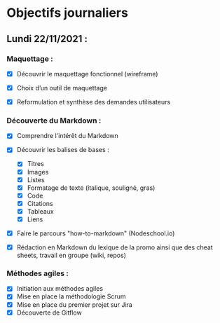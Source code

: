 # Objectifs journaliers

## Lundi 22/11/2021 :

### Maquettage : 

* [X] Découvrir le maquettage fonctionnel (wireframe)
* [X] Choix d’un outil de maquettage
* [X] Reformulation et synthèse des demandes utilisateurs


### Découverte du Markdown : 

* [X] Comprendre l'intérêt du Markdown
* [X] Découvrir les balises de bases : 
  * [X] Titres
  * [X] Images
  * [X] Listes
  * [X] Formatage de texte (italique, souligné, gras)
  * [X] Code
  * [X] Citations
  * [X] Tableaux
  * [X] Liens
* [X] Faire le parcours "how-to-markdown" (Nodeschool.io)
* [X] Rédaction en Markdown du lexique de la promo ainsi que des cheat sheets, travail en groupe (wiki, repos)


### Méthodes agiles :

* [X] Initiation aux méthodes agiles
* [X] Mise en place la méthodologie Scrum
* [X] Mise en place du premier projet sur Jira
* [X] Découverte de Gitflow
